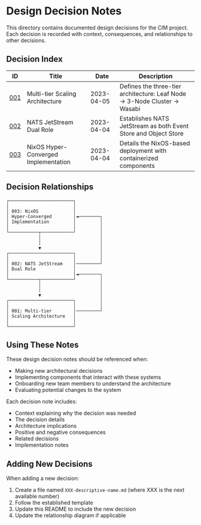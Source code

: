 # Design Decision Notes

This directory contains documented design decisions for the CIM project. Each decision is recorded with context, consequences, and relationships to other decisions.

## Decision Index

| ID | Title | Date | Description |
|----|-------|------|-------------|
| [001](001-multi-tier-scaling-architecture.md) | Multi-tier Scaling Architecture | 2023-04-05 | Defines the three-tier architecture: Leaf Node → 3-Node Cluster → Wasabi |
| [002](002-nats-jetstream-dual-role.md) | NATS JetStream Dual Role | 2023-04-04 | Establishes NATS JetStream as both Event Store and Object Store |
| [003](003-nixos-hyperconverged-implementation.md) | NixOS Hyper-Converged Implementation | 2023-04-04 | Details the NixOS-based deployment with containerized components |

## Decision Relationships

```
┌────────────────────────┐
│                        │
│ 003: NixOS             │
│ Hyper-Converged        │◄────────┐
│ Implementation         │         │
│                        │         │
└───────────┬────────────┘         │
            │                      │
            │                      │
            ▼                      │
┌────────────────────────┐         │
│                        │         │
│ 002: NATS JetStream    │─────────┘
│ Dual Role              │
│                        │◄────────┐
└───────────┬────────────┘         │
            │                      │
            │                      │
            ▼                      │
┌────────────────────────┐         │
│                        │         │
│ 001: Multi-tier        │─────────┘
│ Scaling Architecture   │
│                        │
└────────────────────────┘
```

## Using These Notes

These design decision notes should be referenced when:
- Making new architectural decisions
- Implementing components that interact with these systems
- Onboarding new team members to understand the architecture
- Evaluating potential changes to the system

Each decision note includes:
- Context explaining why the decision was needed
- The decision details
- Architecture implications
- Positive and negative consequences
- Related decisions
- Implementation notes

## Adding New Decisions

When adding a new decision:
1. Create a file named `XXX-descriptive-name.md` (where XXX is the next available number)
2. Follow the established template
3. Update this README to include the new decision
4. Update the relationship diagram if applicable 